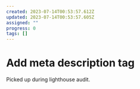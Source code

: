 ```yaml
---
created: 2023-07-14T00:53:57.612Z
updated: 2023-07-14T00:53:57.605Z
assigned: ""
progress: 0
tags: []
---
```


# Add meta description tag

Picked up during lighthouse audit.
